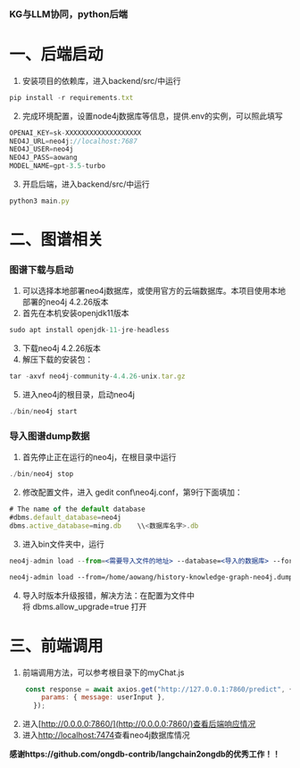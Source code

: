 ### **KG与LLM协同，python后端**

# 一、后端启动

1. 安装项目的依赖库，进入backend/src/中运行

```jsx
pip install -r requirements.txt
```

2. 完成环境配置，设置node4j数据库等信息，提供.env的实例，可以照此填写

```jsx
OPENAI_KEY=sk-XXXXXXXXXXXXXXXXXXX
NEO4J_URL=neo4j://localhost:7687
NEO4J_USER=neo4j
NEO4J_PASS=aowang
MODEL_NAME=gpt-3.5-turbo
```

3. 开启后端，进入backend/src/中运行

```jsx
python3 main.py
```

# 二、图谱相关

### 图谱下载与启动

1. 可以选择本地部署neo4j数据库，或使用官方的云端数据库。本项目使用本地部署的neo4j 4.2.26版本
2. 首先在本机安装openjdk11版本

```jsx
sudo apt install openjdk-11-jre-headless
```

3. 下载neo4j 4.2.26版本
4. 解压下载的安装包：

```jsx
tar -axvf neo4j-community-4.4.26-unix.tar.gz
```

5. 进入neo4j的根目录，启动neo4j

```jsx
./bin/neo4j start
```

### 导入图谱dump数据

1. 首先停止正在运行的neo4j，在根目录中运行

```jsx
./bin/neo4j stop
```

2. 修改配置文件，进入 gedit conf\neo4j.conf，第9行下面填加：

```jsx
# The name of the default database
#dbms.default_database=neo4j
dbms.active_database=ming.db    \\<数据库名字>.db
```

3. 进入bin文件夹中，运行

```jsx
neo4j-admin load --from=<需要导入文件的地址> --database=<导入的数据库> --force

neo4j-admin load --from=/home/aowang/history-knowledge-graph-neo4j.dump --database=mingchao.db --force //例子
```

4. 导入时版本升级报错，解决方法：在配置为文件中将 dbms.allow_upgrade=true 打开

# 三、前端调用

1. 前端调用方法，可以参考根目录下的myChat.js

```jsx
    const response = await axios.get("http://127.0.0.1:7860/predict", {
        params: { message: userInput },
      });
```
2. 进入[http://0.0.0.0:7860/](http://0.0.0.0:7860/)查看后端响应情况
3. 进入[http://localhost:7474](http://localhost:7474/)查看neo4j数据库情况

**感谢https://github.com/ongdb-contrib/langchain2ongdb的优秀工作！！**
